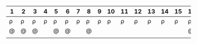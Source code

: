 | 1 | 2 | 3 | 4 | 5 | 6 | 7 | 8 | 9 | 10 | 11 | 12 | 13 | 14 | 15 | 16 | 17 | 18 | 19 | 20 | 21 | 22 | 23 | 24 | 25 | 26 | 27 |
|---|---|---|---|---|---|---|---|---|----|----|----|----|----|----|----|----|----|----|----|----|----|----|----|----|----|----|
| ρ | ρ | ρ | ρ | ρ | ρ | ρ | ρ | ρ | ρ  | ρ  | ρ  | ρ  | ρ  | ρ  | ρ  | ρ  | ρ  | ρ  | ρ  | ρ  | ρ  | ρ  | ρ  | ρ  | ρ  | ρ  |
| @ | @ | @ |   | @ | @ |   | @ |   |    |    |    |    |    |    | @  | @  | @  |    |    | @  | @  | @  |    |    |    |    |
|   |   |   |   |   |   |   |   |   |    |    |    |    |    |    |    |    |    |    |    |    |    |    |    |    |    |    |

